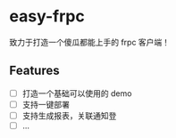 # easy-frpc

致力于打造一个傻瓜都能上手的 frpc 客户端！

## Features

- [ ] 打造一个基础可以使用的 demo
- [ ] 支持一键部署
- [ ] 支持生成报表，关联通知登
- [ ] ...